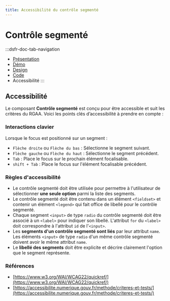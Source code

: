 ```yaml
---
title: Accessibilité du contrôle segmenté
---
```


# Contrôle segmenté

:::dsfr-doc-tab-navigation
- [Présentation](../index.md)
- [Démo](../demo/index.md)
- [Design](../design/index.md)
- [Code](../code/index.md)
- Accessibilité
:::

## Accessibilité

Le composant **Contrôle segmenté** est conçu pour être accessible et suit les critères du RGAA. Voici les points clés d’accessibilité à prendre en compte :

### Interactions clavier

Lorsque le focus est positionné sur un segment :

- `Flèche droite` ou `Flèche du bas` : Sélectionne le segment suivant.
- `Flèche gauche` ou `Flèche du haut` : Sélectionne le segment précédent.
- `Tab` : Place le focus sur le prochain élément focalisable.
- `shift + Tab` : Place le focus sur l'élément focalisable précédent.

### Règles d'accessibilité

- Le contrôle segmenté doit être utilisée pour permettre à l'utilisateur de sélectionner **une seule option** parmi la liste des segments.
- Le contrôle segmenté doit être contenu dans un élément `<fieldset>` et contenir un élément `<legend>` qui fait office de libellé pour le contrôle segmenté.
- Chaque segment `<input>` de type `radio` du contrôle segmenté doit être associé à un `<label>` pour indiquer son libellé. L'attribut `for` du `<label>` doit correspondre à l'attribut `id` de l'`<input>`.
- Les **segments d'un contrôle segmenté sont liés** par leur attribut `name`. Les éléments `<input>` de type `radio` d'un même contrôle segmenté doivent avoir le même attribut `name`.
- Le **libellé des segments** doit être explicite et décrire clairement l'option que le segment représente.

### Références

- [https://www.w3.org/WAI/WCAG22/quickref/](https://www.w3.org/WAI/WCAG22/quickref/)
- [https://accessibilite.numerique.gouv.fr/methode/criteres-et-tests/](https://accessibilite.numerique.gouv.fr/methode/criteres-et-tests/)
